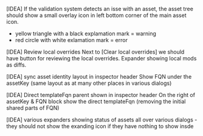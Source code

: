 
[IDEA]
If the validation system detects an isse with an asset, the asset tree should show a small overlay icon in left bottom corner
of the main asset icon.
 - yellow triangle with a black explamation mark = warning
 - red circle with white exlamation mark = error

[IDEA] Review local overrides
Next to [Clear local overrides] we should have button for reviewing the local overrides. Expander showing local mods as diffs.

[IDEA] sync asset identity layout
in inspector header
Show FQN under the assetKey (same layout as at many other places in various dialogs)


[IDEA] Direct templateFqn parent shown in inspector header
On the right of assetKey & FQN block show the direct templateFqn (removing the initial shared parts of FQN)

[IDEA]
various expanders showing status of assets all over various dialogs - they should
 not show the exanding icon if they have nothing to show insde